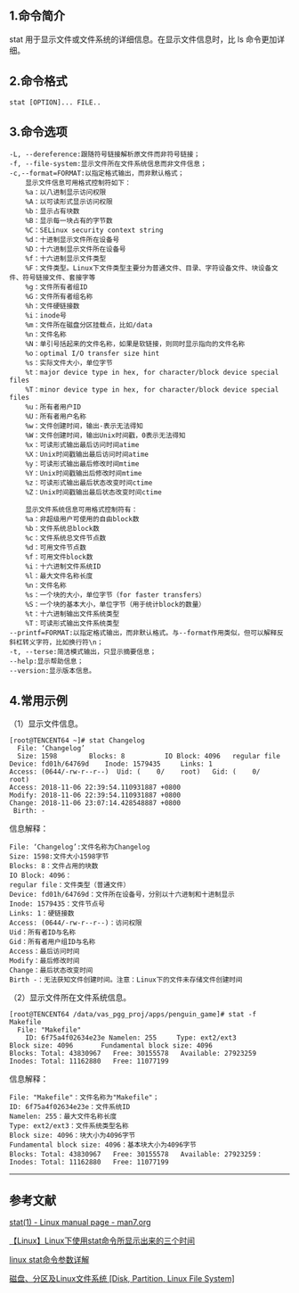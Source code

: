 ## 1.命令简介
stat 用于显示文件或文件系统的详细信息。在显示文件信息时，比 ls 命令更加详细。

## 2.命令格式
```shell
stat [OPTION]... FILE..
```

## 3.命令选项
```shell
-L, --dereference:跟随符号链接解析原文件而非符号链接；
-f, --file-system:显示文件所在文件系统信息而非文件信息；
-c,--format=FORMAT:以指定格式输出，而非默认格式；
	显示文件信息可用格式控制符如下：
	%a：以八进制显示访问权限
	%A：以可读形式显示访问权限
	%b：显示占有块数
	%B：显示每一块占有的字节数
	%C：SELinux security context string
	%d：十进制显示文件所在设备号
	%D：十六进制显示文件所在设备号
	%f：十六进制显示文件类型
	%F：文件类型。Linux下文件类型主要分为普通文件、目录、字符设备文件、块设备文件、符号链接文件、套接字等
	%g：文件所有者组ID
	%G：文件所有者组名称
	%h：文件硬链接数
	%i：inode号
	%m：文件所在磁盘分区挂载点，比如/data
	%n：文件名称
	%N：单引号括起来的文件名称，如果是软链接，则同时显示指向的文件名称
	%o：optimal I/O transfer size hint
	%s：实际文件大小，单位字节
	%t：major device type in hex, for character/block device special files
	%T：minor device type in hex, for character/block device special files
	%u：所有者用户ID
	%U：所有者用户名称
	%w：文件创建时间，输出-表示无法得知
	%W：文件创建时间，输出Unix时间戳，0表示无法得知
	%x：可读形式输出最后访问时间atime
	%X：Unix时间戳输出最后访问时间atime
	%y：可读形式输出最后修改时间mtime
	%Y：Unix时间戳输出后修改时间mtime
	%z：可读形式输出最后状态改变时间ctime
	%Z：Unix时间戳输出最后状态改变时间ctime
	
	显示文件系统信息可用格式控制符有：
	%a：非超级用户可使用的自由block数
	%b：文件系统总block数
	%c：文件系统总文件节点数
	%d：可用文件节点数
	%f：可用文件block数
	%i：十六进制文件系统ID
	%l：最大文件名称长度
	%n：文件名称
	%s：一个块的大小，单位字节（for faster transfers）
	%S：一个块的基本大小，单位字节（用于统计block的数量）
	%t：十六进制输出文件系统类型
	%T：可读形式输出文件系统类型
--printf=FORMAT:以指定格式输出，而非默认格式。与--format作用类似，但可以解释反斜杠转义字符，比如换行符\n；
-t, --terse:简洁模式输出，只显示摘要信息；
--help:显示帮助信息；
--version:显示版本信息。
```

## 4.常用示例
（1）显示文件信息。
```shell
[root@TENCENT64 ~]# stat Changelog
  File: ‘Changelog’
  Size: 1598      	Blocks: 8          IO Block: 4096   regular file
Device: fd01h/64769d	Inode: 1579435     Links: 1
Access: (0644/-rw-r--r--)  Uid: (    0/    root)   Gid: (    0/    root)
Access: 2018-11-06 22:39:54.110931887 +0800
Modify: 2018-11-06 22:39:54.110931887 +0800
Change: 2018-11-06 23:07:14.428548887 +0800
 Birth: -
```
信息解释：
```shell
File: ‘Changelog’:文件名称为Changelog
Size: 1598:文件大小1598字节
Blocks: 8：文件占用的块数
IO Block: 4096：
regular file：文件类型（普通文件）
Device: fd01h/64769d：文件所在设备号，分别以十六进制和十进制显示
Inode: 1579435：文件节点号
Links: 1：硬链接数
Access: (0644/-rw-r--r--)：访问权限
Uid：所有者ID与名称
Gid：所有者用户组ID与名称
Access：最后访问时间
Modify：最后修改时间
Change：最后状态改变时间
Birth -：无法获知文件创建时间。注意：Linux下的文件未存储文件创建时间
```

（2）显示文件所在文件系统信息。
```shell
[root@TENCENT64 /data/vas_pgg_proj/apps/penguin_game]# stat -f Makefile
  File: "Makefile"
    ID: 6f75a4f02634e23e Namelen: 255     Type: ext2/ext3
Block size: 4096       Fundamental block size: 4096
Blocks: Total: 43830967   Free: 30155578   Available: 27923259
Inodes: Total: 11162880   Free: 11077199
```
信息解释：
```shell
File: "Makefile"：文件名称为"Makefile"；
ID: 6f75a4f02634e23e：文件系统ID
Namelen: 255：最大文件名称长度
Type: ext2/ext3：文件系统类型名称
Block size: 4096：块大小为4096字节
Fundamental block size: 4096：基本块大小为4096字节
Blocks: Total: 43830967   Free: 30155578   Available: 27923259：
Inodes: Total: 11162880   Free: 11077199
```

---
## 参考文献
[stat(1) - Linux manual page - man7.org](http://man7.org/linux/man-pages/man1/stat.1.html)

[【Linux】Linux下使用stat命令所显示出来的三个时间](https://blog.csdn.net/pointer_y/article/details/54347968)

[linux stat命令参数详解](http://blog.51cto.com/colinzhouyj/1288580)

[磁盘、分区及Linux文件系统 [Disk, Partition, Linux File System]](https://www.cnblogs.com/sammyliu/p/4521315.html)

